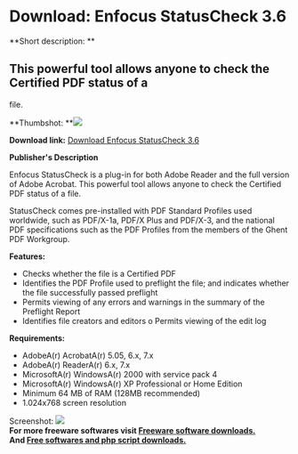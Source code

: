 # Download: Enfocus StatusCheck 3.6

**Short description: **

## This powerful tool allows anyone to check the Certified PDF status of a
file.

  
**Thumbshot: **![](http://www.freewarefiles.com/screenshot/nopic.gif)   
  
**Download link:** [Download Enfocus StatusCheck 3.6](http://freesoftwares.boysofts.com/Enfocus-StatusCheck_program_20260.html)  
  

**Publisher's Description**  
  

Enfocus StatusCheck is a plug-in for both Adobe Reader and the full version of
Adobe Acrobat. This powerful tool allows anyone to check the Certified PDF
status of a file.

StatusCheck comes pre-installed with PDF Standard Profiles used worldwide,
such as PDF/X-1a, PDF/X Plus and PDF/X-3, and the national PDF specifications
such as the PDF Profiles from the members of the Ghent PDF Workgroup.

**Features:**

  * Checks whether the file is a Certified PDF 
  * Identifies the PDF Profile used to preflight the file; and indicates whether the file successfully passed preflight 
  * Permits viewing of any errors and warnings in the summary of the Preflight Report 
  * Identifies file creators and editors o Permits viewing of the edit log 

**Requirements:**

  * AdobeA(r) AcrobatA(r) 5.05, 6.x, 7.x 
  * AdobeA(r) ReaderA(r) 6.x, 7.x 
  * MicrosoftA(r) WindowsA(r) 2000 with service pack 4 
  * MicrosoftA(r) WindowsA(r) XP Professional or Home Edition 
  * Minimum 64 MB of RAM (128MB recommended) 
  * 1.024x768 screen resolution 

  
  
Screenshot: ![](http://www.freewarefiles.com/screenshot/nopic.gif)  
**For more freeware softwares visit [Freeware software downloads.](http://freesoftwares.boysofts.com/)**   
**And [Free softwares and php script downloads.](http://www.boysofts.com/)**

